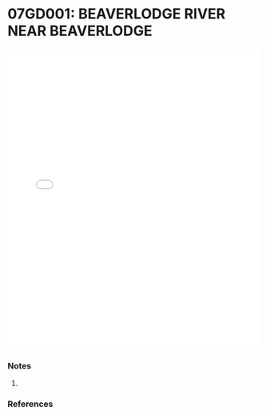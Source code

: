 # 07GD001: BEAVERLODGE RIVER NEAR BEAVERLODGE

<iframe src="/_static/stations/07GD001_fdc.html" width="100%" height="600" frameborder="0"></iframe>

### Notes
1. 

### References

